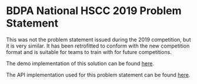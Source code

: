 # BDPA National HSCC 2019 Problem Statement

This was not the problem statement issued during the 2019 competition, but it is
very similar. It has been retrofitted to conform with the new competition format
and is suitable for teams to train with for future competitions.

The demo implementation of this solution can be found
[here](https://github.com/nhscc/2019.solutions.hscc.bdpa.org).

The API implementation used for this problem statement can be found
[here](https://github.com/nhscc/elections.api.hscc.bdpa.org).
